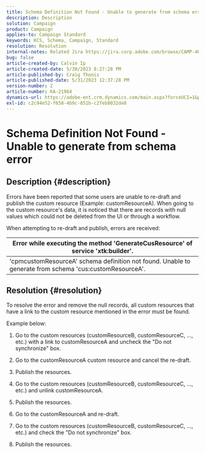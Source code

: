```yaml
---
title: Schema Definition Not Found - Unable to generate from schema error
description: Description
solution: Campaign
product: Campaign
applies-to: Campaign Standard
keywords: KCS, Schema, Campaign, Standard
resolution: Resolution
internal-notes: Related Jira https://jira.corp.adobe.com/browse/CAMP-48246
bug: false
article-created-by: Calvin Ip
article-created-date: 5/30/2023 8:27:28 PM
article-published-by: Craig Thonis
article-published-date: 5/31/2023 12:37:28 PM
version-number: 2
article-number: KA-21964
dynamics-url: https://adobe-ent.crm.dynamics.com/main.aspx?forceUCI=1&pagetype=entityrecord&etn=knowledgearticle&id=5439f063-28ff-ed11-8f6e-6045bd006268
exl-id: c2c94e52-f658-4b9c-851b-c2feb8032de8
---
```

# Schema Definition Not Found - Unable to generate from schema error

## Description {#description}


Errors have been reported that some users are unable to re-draft and publish the custom resource (Example: customResourceA). When going to the custom resource's data, it is noticed that there are records with null values which could not be deleted from the UI or through a workflow.



When attempting to re-draft and publish, errors are received:


| Error while executing the method 'GenerateCusResource' of service 'xtk:builder'. |
| --- |
| 'cpmcustomResourceA' schema definition not found. Unable to generate from schema 'cus:customResourceA'. |





## Resolution {#resolution}


To resolve the error and remove the null records, all<b> </b>custom resources that have a link to the custom resource mentioned in the error must be found.

Example below:

1) Go to the custom resources (customResourceB, customResourceC, ..., etc.) with a link to customResourceA and uncheck the "Do not synchronize" box.

2) Go to the customResourceA custom resource and cancel the re-draft.

3) Publish the resources.

4) Go to the custom resources (customResourceB, customResourceC, ..., etc.) and unlink customResourceA.

5) Publish the resources.

6) Go to the customResourceA and re-draft.

7) Go to the custom resources (customResourceB, customResourceC, ..., etc.) and check the "Do not synchronize" box.

8) Publish the resources.
